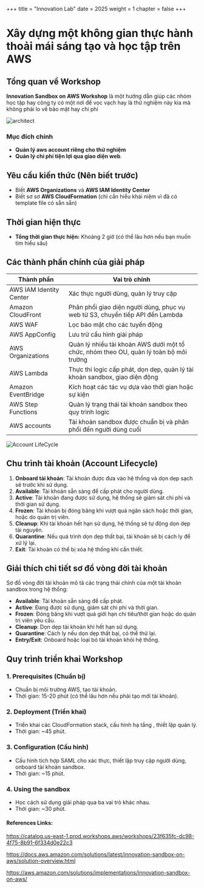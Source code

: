 +++
title = "Innovation Lab"
date = 2025
weight = 1
chapter = false
+++

# Xây dựng một không gian thực hành thoải mái sáng tạo và học tập trên AWS

## Tổng quan về Workshop

**Innovation Sandbox on AWS Workshop** là một hướng dẫn giúp các nhóm học tập hay công ty có một nơi để vọc vạch hay là thử nghiệm này kia mà không phải lo về bảo mật hay chi phí




![architect](../images/high-level.png "Architect")
### Mục đích chính


- **Quản lý aws account riêng cho thử nghiệm**
- **Quản lý chi phí tiện lợi qua giao diện web**.


## Yêu cầu kiến thức (Nên biết trước)

- Biết  **AWS Organizations** và **AWS IAM Identity Center**
- Biết sơ sơ **AWS CloudFormation** (chỉ cần hiểu khái niệm vì đã có template file có sẵn sẵn)

## Thời gian hiện thực

- **Tổng thời gian thực hiện:** Khoảng 2 giờ (có thể lâu hơn nếu bạn muốn tìm hiểu sâu)

## Các thành phần chính của giải pháp

| Thành phần                | Vai trò chính                                                                                  |
|--------------------------|-----------------------------------------------------------------------------------------------|
| AWS IAM Identity Center  | Xác thực người dùng, quản lý truy cập                                                         |
| Amazon CloudFront        | Phân phối giao diện người dùng, phục vụ web từ S3, chuyển tiếp API đến Lambda                 |
| AWS WAF                  | Lọc bảo mật cho các tuyến động                                                                |
| AWS AppConfig            | Lưu trữ cấu hình giải pháp                                                                    |
| AWS Organizations        | Quản lý nhiều tài khoản AWS dưới một tổ chức, nhóm theo OU, quản lý toàn bộ môi trường        |
| AWS Lambda               | Thực thi logic cấp phát, dọn dẹp, quản lý tài khoản sandbox, giao diện động                  |
| Amazon EventBridge       | Kích hoạt các tác vụ dựa vào thời gian hoặc sự kiện                                           |
| AWS Step Functions       | Quản lý trạng thái tài khoản sandbox theo quy trình logic                                     |
| AWS accounts             | Tài khoản sandbox được chuẩn bị và phân phối đến người dùng cuối                              |

![Account LifeCycle](../images/sandbox-account-ou-lifecycle.png "a title")

## Chu trình tài khoản (Account Lifecycle)

1. **Onboard tài khoản**: Tài khoản được đưa vào hệ thống và dọn dẹp sạch sẽ trước khi sử dụng.
2. **Available**: Tài khoản sẵn sàng để cấp phát cho người dùng.
3. **Active**: Tài khoản đang được sử dụng, hệ thống sẽ giám sát chi phí và thời gian sử dụng.
4. **Frozen**: Tài khoản bị đóng băng khi vượt quá ngân sách hoặc thời gian, hoặc do quản trị viên.
5. **Cleanup**: Khi tài khoản hết hạn sử dụng, hệ thống sẽ tự động dọn dẹp tài nguyên.
6. **Quarantine**: Nếu quá trình dọn dẹp thất bại, tài khoản sẽ bị cách ly để xử lý lại.
7. **Exit**: Tài khoản có thể bị xóa hệ thống khi cần thiết.

## Giải thích chi tiết sơ đồ vòng đời tài khoản

Sơ đồ vòng đời tài khoản mô tả các trạng thái chính của một tài khoản sandbox trong hệ thống:
- **Available**: Tài khoản sẵn sàng để cấp phát.
- **Active**: Đang được sử dụng, giám sát chi phí và thời gian.
- **Frozen**: Đóng băng khi vượt quá giới hạn chi tiêu/thời gian hoặc do quản trị viên yêu cầu.
- **Cleanup**: Dọn dẹp tài khoản khi hết hạn sử dụng.
- **Quarantine**: Cách ly nếu dọn dẹp thất bại, có thể thử lại.
- **Entry/Exit**: Onboard hoặc loại bỏ tài khoản khỏi hệ thống.





## Quy trình triển khai Workshop

### 1. Prerequisites (Chuẩn bị)
- Chuẩn bị môi trường AWS, tạo tài khoản.
- Thời gian: 15-20 phút (có thể lâu hơn nếu phải tạo mới tài khoản).

### 2. Deployment (Triển khai)
- Triển khai các CloudFormation stack, cấu hình hạ tầng , thiết lập quản lý.
- Thời gian: ~45 phút.

### 3. Configuration (Cấu hình)
- Cấu hình tích hợp SAML cho xác thực, thiết lập truy cập người dùng, onboard tài khoản sandbox.
- Thời gian: ~15 phút.

### 4. Using the sandbox
- Học cách sử dụng giải pháp qua ba vai trò khác nhau.
- Thời gian: ~30 phút.

#### References Links:

https://catalog.us-east-1.prod.workshops.aws/workshops/23f635fc-dc98-4f75-8b91-6f334d0e22c3

https://docs.aws.amazon.com/solutions/latest/innovation-sandbox-on-aws/solution-overview.html

https://aws.amazon.com/solutions/implementations/innovation-sandbox-on-aws/







